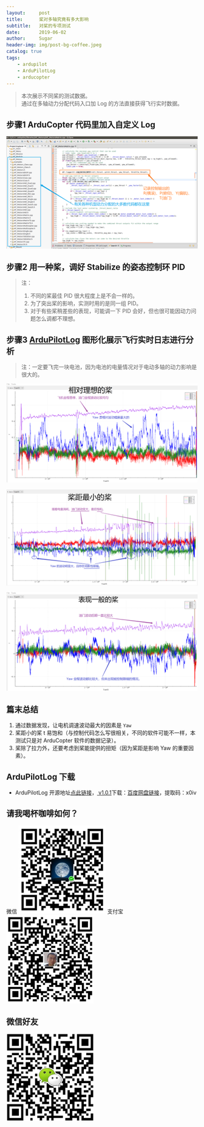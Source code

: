 ```yaml
---
layout:     post
title:      桨对多轴究竟有多大影响
subtitle:   对桨的专项测试
date:       2019-06-02
author:     Sugar
header-img: img/post-bg-coffee.jpeg
catalog: true
tags:
    - ardupilot
    - ArduPilotLog
    - arducopter
---
```


> 本次展示不同桨的测试数据。<br>
> 通过在多轴动力分配代码入口加 Log 的方法直接获得飞行实时数据。

步骤1 ArduCopter 代码里加入自定义 Log
---
![](https://github.com/SuWeipeng/img/raw/master/4_ardupilot/arducopter_motors_1.png)

步骤2 用一种桨，调好 Stabilize 的姿态控制环 PID
---
> 注：<br>
> 1. 不同的桨最佳 PID 很大程度上是不会一样的。<br>
> 2. 为了突出桨的影响，实测时用的是同一组 PID。<br>
> 3. 对于有些桨稍差些的表现，可能调一下 PID 会好，但也很可能因动力问题怎么调都不理想。

步骤3 [ArduPilotLog](https://github.com/SuWeipeng/ArduPilotLog) 图形化展示飞行实时日志进行分析
---
> 注：一定要飞完一块电池，因为电池的电量情况对于电动多轴的动力影响是很大的。

![](https://github.com/SuWeipeng/img/raw/master/4_ardupilot/arducopter_motors_2.png)

![](https://github.com/SuWeipeng/img/raw/master/4_ardupilot/arducopter_motors_3.png)

![](https://github.com/SuWeipeng/img/raw/master/4_ardupilot/arducopter_motors_4.png)

篇末总结
---
1. 通过数据发现，让电机调速波动最大的因素是 `Yaw` 
2. 桨距小的桨 t 易饱和（与控制代码怎么写很相关，不同的软件可能不一样，本测试只是对 ArduCopter 软件的数据记录）。
3. 桨除了拉力外，还要考虑到桨能提供的扭矩（因为桨距是影响 Yaw 的重要因素）。

ArduPilotLog 下载
---
* ArduPilotLog 开源地址[点此链接](https://github.com/SuWeipeng/ArduPilotLog)，[ v1.0.1](https://github.com/SuWeipeng/ArduPilotLog/releases)下载：[百度网盘链接](https://pan.baidu.com/s/1hwnQ6RL8s9tQwfO6Shs_Xw)，提取码：x0iv 

请我喝杯咖啡如何？
---
微信
![weixinfukuan](https://github.com/SuWeipeng/img/raw/master/weixinfukuan.jpg)
支付宝
![zhifubaofukuan](https://github.com/SuWeipeng/img/raw/master/zhifubaofukuan.jpg)

微信好友
---
![weixinhaoyou](https://github.com/SuWeipeng/img/raw/master/weixinhaoyou.png)